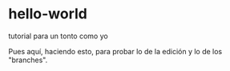 # hello-world
tutorial para un tonto como yo

Pues aquí, haciendo esto, para probar lo de la edición y lo de los "branches".
